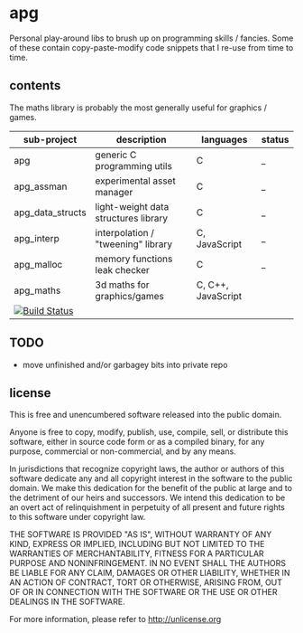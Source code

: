 # apg

Personal play-around libs to brush up on programming skills / fancies.
Some of these contain copy-paste-modify code snippets that I re-use from time
to time.

## contents

The maths library is probably the most generally useful for graphics / games.

| sub-project | description | languages | status |
|---------|-------------------|-------------| ---- |
| apg       | generic C programming utils | C | _ |
| apg_assman | experimental asset manager  | C | _ |
| apg_data_structs | light-weight data structures library  | C | _ |
| apg_interp | interpolation / "tweening" library | C, JavaScript | _ |
| apg_malloc | memory functions leak checker | C | _ |
| apg_maths | 3d maths for graphics/games | C, C++, JavaScript | 
[![Build Status](https://travis-ci.com/capnramses/apg.svg?branch=master)](https://travis-ci.com/capnramses/apg) |

## TODO

* move unfinished and/or garbagey bits into private repo

## license

This is free and unencumbered software released into the public domain.

Anyone is free to copy, modify, publish, use, compile, sell, or
distribute this software, either in source code form or as a compiled
binary, for any purpose, commercial or non-commercial, and by any
means.

In jurisdictions that recognize copyright laws, the author or authors
of this software dedicate any and all copyright interest in the
software to the public domain. We make this dedication for the benefit
of the public at large and to the detriment of our heirs and
successors. We intend this dedication to be an overt act of
relinquishment in perpetuity of all present and future rights to this
software under copyright law.

THE SOFTWARE IS PROVIDED "AS IS", WITHOUT WARRANTY OF ANY KIND,
EXPRESS OR IMPLIED, INCLUDING BUT NOT LIMITED TO THE WARRANTIES OF
MERCHANTABILITY, FITNESS FOR A PARTICULAR PURPOSE AND NONINFRINGEMENT.
IN NO EVENT SHALL THE AUTHORS BE LIABLE FOR ANY CLAIM, DAMAGES OR
OTHER LIABILITY, WHETHER IN AN ACTION OF CONTRACT, TORT OR OTHERWISE,
ARISING FROM, OUT OF OR IN CONNECTION WITH THE SOFTWARE OR THE USE OR
OTHER DEALINGS IN THE SOFTWARE.

For more information, please refer to <http://unlicense.org>
